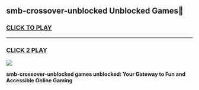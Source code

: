 
## smb-crossover-unblocked Unblocked Games👋
<h3>
<a href="https://news.freeplayer.one?title=smb-crossover-unblocked&ref=16F">CLICK TO PLAY</a></h3>
<hr>

<h3>
<a href="https://news.freeplayer.one?title=smb-crossover-unblocked&ref=16F">CLICK 2 PLAY</a>
  
</h3>

<a href="https://news.freeplayer.one?title=smb-crossover-unblocked&ref=16F/"><img src="https://clearcache.store/games.png"></a>


**smb-crossover-unblocked games unblocked: Your Gateway to Fun and Accessible Online Gaming**
